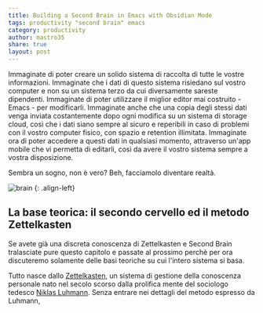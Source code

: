 ```yaml
---
title: Building a Second Brain in Emacs with Obsidian Mode
tags: productivity "second brain" emacs
category: productivity
author: mastro35
share: true
layout: post
---
```


Immaginate di poter creare un solido sistema di raccolta di tutte le vostre informazioni. Immaginate che i dati di questo sistema risiedano sul vostro computer e non su un sistema terzo da cui diversamente sareste dipendenti. Immaginate di poter utilizzare il miglior editor mai costruito - Emacs - per modificarli. Immaginate anche che una copia degli stessi dati venga inviata costantemente dopo ogni modifica su un sistema di storage cloud, così che i dati siano sempre al sicuro e reperibili in caso di problemi con il vostro computer fisico, con spazio e retention illimitata. Immaginate ora di poter accedere a questi dati in qualsiasi momento, attraverso un'app mobile che vi permetta di editarli, così da avere il vostro sistema sempre a vostra disposizione.

Sembra un sogno, non è vero?
Beh, facciamolo diventare realtà.

![brain](https://imgs.xkcd.com/comics/brain.png) {: .align-left} 

## La base teorica: il secondo cervello ed il metodo Zettelkasten 

Se avete già una discreta conoscenza di Zettelkasten e Second Brain tralasciate pure questo capitolo e passate al prossimo perchè per ora discuteremo solamente delle basi teoriche su cui l'intero sistema si basa.

Tutto nasce dallo [Zettelkasten](https://en.wikipedia.org/wiki/Zettelkasten), un sistema di gestione della conoscenza personale nato nel secolo scorso dalla prolifica mente del sociologo tedesco [Niklas Luhmann](https://en.wikipedia.org/wiki/Niklas_Luhmann). Senza entrare nei dettagli del metodo espresso da Luhmann, 
